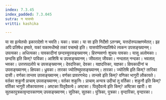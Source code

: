 ```yaml
---
index: 7.3.45
index_padded: 7.3.045
sutra: न यासयोः
vritti: kashika

---
```

या सा इत्येतयोः इकारादेशो न भवति। यका। सका। या सा इति निर्देशो ऽतन्त्रम्, यत्तदोरुपलक्षणमेतत्। इह अपि प्रतिषेध इष्यते, यकां यकामधीमहे तकां पचामहे इति। यासयोरित्त्वप्रतिषेधे त्यकन उपसङ्ख्यानम्। उपत्यका। अधित्यका। पावकादीनां छन्दस्युपसङ्ख्यानम्। हिरण्यवर्णाः शुचयः पावकाः। यासु अलोमकाः। छन्दसि इति किम्? पाविका। आशिषि च उपसङ्ख्यानम्। जीवतात् जीवका। नन्दतात् नन्दका। भवतात् भवका। उत्तरपदलोपे च उपसङ्ख्यानम्। देवदत्तिका, देवका। यज्ञदत्तिका, यज्ञका। क्षिपकादीनां च उपसङ्ख्यानम्। क्षिपका। ध्रुवका। तारका ज्योतिष्युपसङ्ख्यानम्। तारका। ज्योतिषि इति किम्? तारिका दासी। वर्णका तान्तव उपसङ्ख्यानम्। वर्णका प्रावरणभेदः। तान्तवे इति किम्? वणिका भागुरी लौकायते। वर्तका शकुनौ प्राचाम् उपसङ्ख्यानम्। वर्तका शकुनिः। प्राचाम् अन्यत्र उदीचां तु वर्तिका। शकुनौ इति किम्? वर्तिका भागुरी लौकायतस्य। अष्टका पितृदैवत्ये। अष्टका। पितृदैवत्ये इति किम्? अष्टिका खारी। वा सुतकापुत्रकावृन्दारकाणाम् उपसङ्ख्यानम्। सुतिका, सुतका। पुत्रिका, पुत्रका। वृन्दारिका, वृन्दारका।